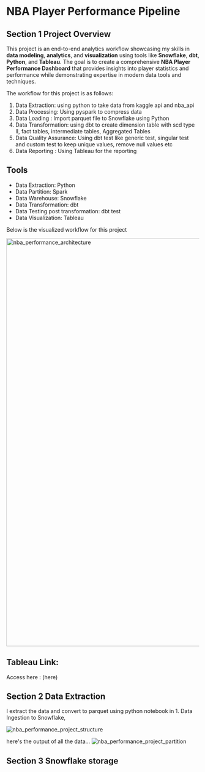 # NBA Player Performance Pipeline

## Section 1 Project Overview

This project is an end-to-end analytics workflow showcasing my skills in **data modeling**, **analytics**, and **visualization** using tools like **Snowflake**, **dbt**, **Python**, and **Tableau**. The goal is to create a comprehensive **NBA Player Performance Dashboard** that provides insights into player statistics and performance while demonstrating expertise in modern data tools and techniques.

The workflow for this project is as follows:

1. Data Extraction: using python to take data from kaggle api and nba_api
2. Data Processing: Using pyspark to compress data
3. Data Loading : Import parquet file to Snowflake using Python
4. Data Transformation: using dbt to create dimension table with scd type II, fact tables, intermediate tables, Aggregated Tables
5. Data Quality Assurance: Using dbt test like generic test, singular test and custom test to keep unique values,  remove null values etc
6. Data Reporting : Using Tableau for the reporting


## Tools 

- Data Extraction: Python
- Data Partition: Spark
- Data Warehouse: Snowflake
- Data Transformation: dbt
- Data Testing post transformation: dbt test
- Data Visualization: Tableau

Below is the visualized workflow for this project

<img width="1062" alt="nba_performance_architecture" src="https://github.com/user-attachments/assets/8cec6884-c6e2-4196-af7d-cd98a4f29a9f">


## Tableau Link:

Access here : (here)


## Section 2 Data Extraction

I extract the data and convert to parquet using python notebook in 1. Data Ingestion to Snowflake,

![nba_performance_project_structure](https://github.com/user-attachments/assets/599ede48-38bc-4e05-b367-7fbeed41b56c)

here's the output of all the data...
![nba_performance_project_partition](https://github.com/user-attachments/assets/cbd5af07-7d7f-48eb-bdca-21afe644f8a6)


## Section 3 Snowflake storage
